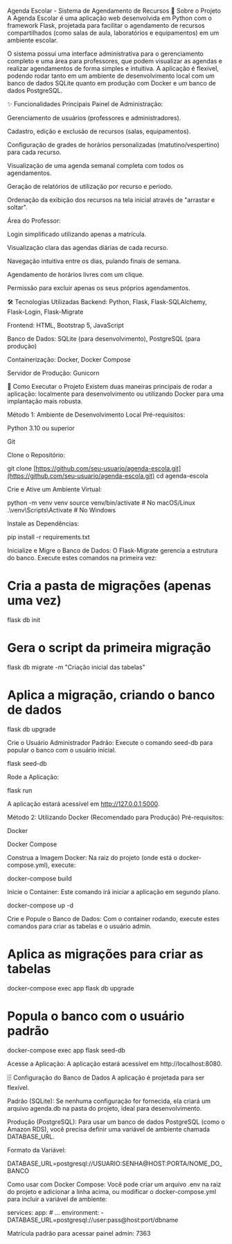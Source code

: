 Agenda Escolar - Sistema de Agendamento de Recursos
📖 Sobre o Projeto
A Agenda Escolar é uma aplicação web desenvolvida em Python com o framework Flask, projetada para facilitar o agendamento de recursos compartilhados (como salas de aula, laboratórios e equipamentos) em um ambiente escolar.

O sistema possui uma interface administrativa para o gerenciamento completo e uma área para professores, que podem visualizar as agendas e realizar agendamentos de forma simples e intuitiva. A aplicação é flexível, podendo rodar tanto em um ambiente de desenvolvimento local com um banco de dados SQLite quanto em produção com Docker e um banco de dados PostgreSQL.

✨ Funcionalidades Principais
Painel de Administração:

Gerenciamento de usuários (professores e administradores).

Cadastro, edição e exclusão de recursos (salas, equipamentos).

Configuração de grades de horários personalizadas (matutino/vespertino) para cada recurso.

Visualização de uma agenda semanal completa com todos os agendamentos.

Geração de relatórios de utilização por recurso e período.

Ordenação da exibição dos recursos na tela inicial através de "arrastar e soltar".

Área do Professor:

Login simplificado utilizando apenas a matrícula.

Visualização clara das agendas diárias de cada recurso.

Navegação intuitiva entre os dias, pulando finais de semana.

Agendamento de horários livres com um clique.

Permissão para excluir apenas os seus próprios agendamentos.

🛠️ Tecnologias Utilizadas
Backend: Python, Flask, Flask-SQLAlchemy, Flask-Login, Flask-Migrate

Frontend: HTML, Bootstrap 5, JavaScript

Banco de Dados: SQLite (para desenvolvimento), PostgreSQL (para produção)

Containerização: Docker, Docker Compose

Servidor de Produção: Gunicorn

🚀 Como Executar o Projeto
Existem duas maneiras principais de rodar a aplicação: localmente para desenvolvimento ou utilizando Docker para uma implantação mais robusta.

Método 1: Ambiente de Desenvolvimento Local
Pré-requisitos:

Python 3.10 ou superior

Git

Clone o Repositório:

git clone [https://github.com/seu-usuario/agenda-escola.git](https://github.com/seu-usuario/agenda-escola.git)
cd agenda-escola

Crie e Ative um Ambiente Virtual:

python -m venv venv
source venv/bin/activate  # No macOS/Linux
.\venv\Scripts\Activate  # No Windows

Instale as Dependências:

pip install -r requirements.txt

Inicialize e Migre o Banco de Dados:
O Flask-Migrate gerencia a estrutura do banco. Execute estes comandos na primeira vez:

# Cria a pasta de migrações (apenas uma vez)
flask db init
# Gera o script da primeira migração
flask db migrate -m "Criação inicial das tabelas"
# Aplica a migração, criando o banco de dados
flask db upgrade

Crie o Usuário Administrador Padrão:
Execute o comando seed-db para popular o banco com o usuário inicial.

flask seed-db

Rode a Aplicação:

flask run

A aplicação estará acessível em http://127.0.0.1:5000.

Método 2: Utilizando Docker (Recomendado para Produção)
Pré-requisitos:

Docker

Docker Compose

Construa a Imagem Docker:
Na raiz do projeto (onde está o docker-compose.yml), execute:

docker-compose build

Inicie o Container:
Este comando irá iniciar a aplicação em segundo plano.

docker-compose up -d

Crie e Popule o Banco de Dados:
Com o container rodando, execute estes comandos para criar as tabelas e o usuário admin.

# Aplica as migrações para criar as tabelas
docker-compose exec app flask db upgrade
# Popula o banco com o usuário padrão
docker-compose exec app flask seed-db

Acesse a Aplicação:
A aplicação estará acessível em http://localhost:8080.

🗄️ Configuração do Banco de Dados
A aplicação é projetada para ser flexível.

Padrão (SQLite): Se nenhuma configuração for fornecida, ela criará um arquivo agenda.db na pasta do projeto, ideal para desenvolvimento.

Produção (PostgreSQL): Para usar um banco de dados PostgreSQL (como o Amazon RDS), você precisa definir uma variável de ambiente chamada DATABASE_URL.

Formato da Variável:

DATABASE_URL=postgresql://USUARIO:SENHA@HOST:PORTA/NOME_DO_BANCO

Como usar com Docker Compose:
Você pode criar um arquivo .env na raiz do projeto e adicionar a linha acima, ou modificar o docker-compose.yml para incluir a variável de ambiente:

services:
  app:
    # ...
    environment:
      - DATABASE_URL=postgresql://user:pass@host:port/dbname

Matrícula padrão para acessar painel admin: 7363